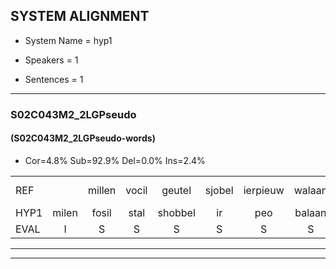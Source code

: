 
## SYSTEM ALIGNMENT

- System Name = hyp1

- Speakers = 1

- Sentences = 1

---

### S02C043M2_2LGPseudo

#### (S02C043M2_2LGPseudo-words)

- Cor=4.8%	Sub=92.9%	Del=0.0%	Ins=2.4%

|  |  |  |  |  |  |  |  |  |  |  |  |  |  |  |  |  |  |  |  |  |  |  |  |  |  |  |  |  |  |  |  |  |  |  |  |  |  |  |  |  |  |  |
|:--- |:---:|:---:|:---:|:---:|:---:|:---:|:---:|:---:|:---:|:---:|:---:|:---:|:---:|:---:|:---:|:---:|:---:|:---:|:---:|:---:|:---:|:---:|:---:|:---:|:---:|:---:|:---:|:---:|:---:|:---:|:---:|:---:|:---:|:---:|:---:|:---:|:---:|:---:|:---:|:---:|:---:|:---:|
| REF |  | millen | vocil | geutel | sjobel | ierpieuw | walaan | erke | haweel | saarweng | gevicht | eemde | bepoud | orstalk | veten | gefouw*(gevouw) | vurpaand | nizung | fiewon | kneurem | vawaai | strellen*(stralen) | zwieten | foetbans | * | oonste | muider | grijnken | schielstaug | prilsood | vloender | milste | veurder | kloeien | ulen | orponk | schodig | ijpo | menuur | spreikje | hiffreeuw | wooien |
| HYP1 | milen | fosil | stal | shobbel | ir | peo | balaan | erkar | ael | sarwing | gevicht | eender | gebout | orstoud | veetten | gebauw | viurpent | nifin | vion | nurm | awai | stalen | zweten | voetsband | on | ondste | wader | grinken | scheelstaal | prilsoort | ploender | ilstar | glerdar | klonen | kelen | oorbonk | sodisch | erbor | menuur | sprekje | hifreeuw | oen |
| EVAL | I | S | S | S | S | S | S | S | S | S |  | S | S | S | S | S | S | S | S | S | S | S | S | S | S | S | S | S | S | S | S | S | S | S | S | S | S | S |  | S | S | S |
---

---
